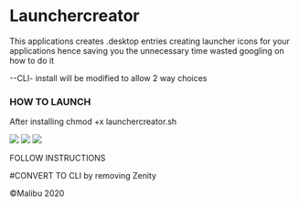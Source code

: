 # Launchercreator
This applications creates .desktop entries creating launcher icons for your applications hence saving you the unnecessary time wasted googling on how to do it
 
--CLI- install will be modified to allow 2 way choices

### HOW TO LAUNCH


After installing chmod +x launchercreator.sh

<img src="https://user-images.githubusercontent.com/44660508/105380177-a875d180-5c1e-11eb-9eba-824c07f10cc6.png" />

<img src="https://user-images.githubusercontent.com/44660508/105380193-ab70c200-5c1e-11eb-8c37-27fc0973aacd.png" />

<img src="https://user-images.githubusercontent.com/44660508/105380257-b9bede00-5c1e-11eb-8b96-22421bfd4b41.png" />

FOLLOW INSTRUCTIONS

#CONVERT TO CLI by removing Zenity


©Malibu 2020

